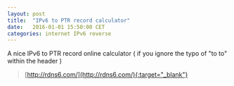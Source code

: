 ```yaml
---
layout: post
title:  "IPv6 to PTR record calculator"
date:   2016-01-01 15:50:00 CET
categories: internet IPv6 reverse 
---
```


A nice IPv6 to PTR record online calculator ( if you ignore the typo of "to to" within the header ) 

> [http://rdns6.com/](http://rdns6.com/){:target="_blank"}

